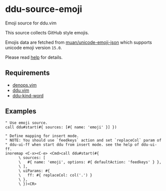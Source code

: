 # ddu-source-emoji

Emoji source for ddu.vim

This source collects GitHub style emojis.

Emojis data are fetched from
[muan/unicode-emoji-json](https://github.com/muan/unicode-emoji-json) which
supports unicode emoji version `15.0`.

Please read [help](doc/ddu-source-emoji.txt) for details.

## Requirements

- [denops.vim](https://github.com/vim-denops/denops.vim)
- [ddu.vim](https://github.com/Shougo/ddu.vim)
- [ddu-kind-word](https://github.com/Shougo/ddu-kind-word)

## Examples

```vim
" Use emoji source.
call ddu#start(#{ sources: [#{ name: 'emoji' }] })

" Define mapping for insert mode.
" NOTE: You should use `feedkeys` action and set `replaceCol` param of
" ddu-ui-ff when start ddu from insert mode. see the help of ddu-ui-ff.
inoremap <C-x><C-e> <Cmd>call ddu#start(#{
      \ sources: [
      \   #{ name: 'emoji', options: #{ defaultAction: 'feedkeys' } },
      \ ],
      \ uiParams: #{
      \   ff: #{ replaceCol: col('.') }
      \ },
      \ })<CR>
```
